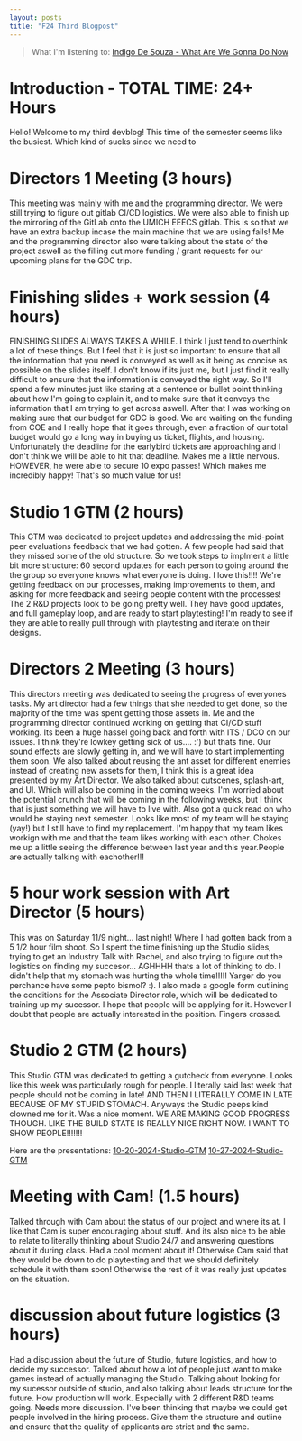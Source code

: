 ```yaml
---
layout: posts
title: "F24 Third Blogpost"
---
```


> What I'm listening to: [Indigo De Souza - What Are We Gonna Do Now](https://youtu.be/IPdATd7nzDM?si=ax1DHSx011xoiwN8)

# Introduction - TOTAL TIME: 24+ Hours
Hello! Welcome to my third devblog! This time of the semester seems like the busiest. Which kind of sucks since we need to 

# Directors 1 Meeting (3 hours)
This meeting was mainly with me and the programming director. We were still trying to figure out gitlab CI/CD logistics. We were also able to finish up the mirroring of the GitLab onto the UMICH EEECS gitlab. This is so that we have an extra backup incase the main machine that we are using fails! Me and the programming director also were talking about the state of the project aswell as the filling out more funding / grant requests for our upcoming plans for the GDC trip.

# Finishing slides + work session (4 hours)
FINISHING SLIDES ALWAYS TAKES A WHILE. I think I just tend to overthink a lot of these things. But I feel that it is just so important to ensure that all the information that you need is conveyed as well as it being as concise as possible on the slides itself. I don't know if its just me, but I just find it really difficult to ensure that the information is conveyed the right way. So I'll spend a few minutes just like staring at a sentence or bullet point thinking about how I'm going to explain it, and to make sure that it conveys the information that I am trying to get across aswell. After that I was working on making sure that our budget for GDC is good. We are waiting on the funding from COE and I really hope that it goes through, even a fraction of our total budget would go a long way in buying us ticket, flights, and housing. Unfortunately the deadline for the earlybird tickets are approaching and I don't think we will be able to hit that deadline. Makes me a little nervous. HOWEVER, he were able to secure 10 expo passes! Which makes me incredibly happy! That's so much value for us!

# Studio 1 GTM (2 hours)
This GTM was dedicated to project updates and addressing the mid-point peer evaluations feedback that we had gotten. A few people had said that they missed some of the old structure. So we took steps to implment a little bit more structure: 60 second updates for each person to going around the the group so everyone knows what everyone is doing. I love this!!!! We're getting feedback on our processes, making improvements to them, and asking for more feedback and seeing people content with the processes! The 2 R&D projects look to be going pretty well. They have good updates, and full gameplay loop, and are ready to start playtesting! I'm ready to see if they are able to really pull through with playtesting and iterate on their designs.

# Directors 2 Meeting (3 hours)
This directors meeting was dedicated to seeing the progress of everyones tasks. My art director had a few things that she needed to get done, so the majority of the time was spent getting those assets in. Me and the programming director continued working on getting that CI/CD stuff working. Its been a huge hassel going back and forth with ITS / DCO on our issues. I think they're lowkey getting sick of us.... :') but thats fine. Our sound effects are slowly getting in, and we will have to start implementing them soon. We also talked about reusing the ant asset for different enemies instead of creating new assets for them, I think this is a great idea presented by my Art Director. We also talked about cutscenes, splash-art, and UI. Which will also be coming in the coming weeks. I'm worried about the potential crunch that will be coming in the following weeks, but I think that is just something we will have to live with. Also got a quick read on who would be staying next semester. Looks like most of my team will be staying (yay!) but I still have to find my replacement. I'm happy that my team likes workign with me and that the team likes working with each other. Chokes me up a little seeing the difference between last year and this year.People are actually talking with eachother!!!

# 5 hour work session with Art Director (5 hours)
This was on Saturday 11/9 night... last night! Where I had gotten back from a 5 1/2 hour film shoot. So I spent the time finishing up the Studio slides, trying to get an Industry Talk with Rachel, and also trying to figure out the logistics on finding my succesor... AGHHHH thats a lot of thinking to do. I didn't help that my stomach was hurting the whole time!!!!! Yarger do you perchance have some pepto bismol? :). I also made a google form outlining the conditions for the Associate Director role, which will be dedicated to training up my sucessor. I hope that people will be applying for it. However I doubt that people are actually interested in the position. Fingers crossed.

# Studio 2 GTM (2 hours)
This Studio GTM was dedicated to getting a gutcheck from everyone. Looks like this week was particularly rough for people. I literally said last week that people should not be coming in late! AND THEN I LITERALLY COME IN LATE BECAUSE OF MY STUPID STOMACH. Anyways the Studio peeps kind clowned me for it. Was a nice moment. WE ARE MAKING GOOD PROGRESS THOUGH. LIKE THE BUILD STATE IS REALLY NICE RIGHT NOW. I WANT TO SHOW PEOPLE!!!!!!!

Here are the presentations:
[10-20-2024-Studio-GTM](<../pdf/11_3_24 Studio GTM.pdf>)
[10-27-2024-Studio-GTM](<../pdf/11_10_24 Studio GTM.pdf>)

# Meeting with Cam! (1.5 hours)
Talked through with Cam about the status of our project and where its at. I like that Cam is super encouraging about stuff. And its also nice to be able to relate to literally thinking about Studio 24/7 and answering questions about it during class. Had a cool moment about it! Otherwise Cam said that they would be down to do playtesting and that we should definitely schedule it with them soon! Otherwise the rest of it was really just updates on the situation.

# discussion about future logistics (3 hours)
Had a discussion about the future of Studio, future logistics, and how to decide my successor. Talked about how a lot of people just want to make games instead of actually managing the Studio. Talking about looking for my sucessor outside of studio, and also talking about leads structure for the future. How production will work. Especially with 2 different R&D teams going. Needs more discussion. I've been thinking that maybe we could get people involved in the hiring process. Give them the structure and outline and ensure that the quality of applicants are strict and the same.